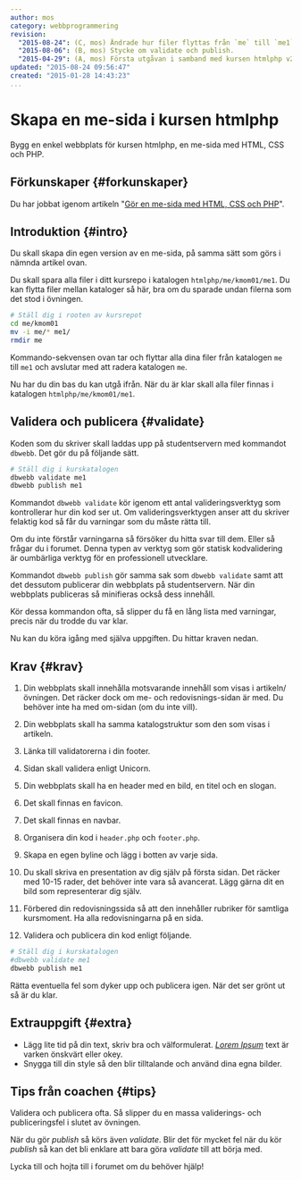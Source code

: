 ```yaml
---
author: mos
category: webbprogrammering
revision:
  "2015-08-24": (C, mos) Ändrade hur filer flyttas från `me` till `me1`.
  "2015-08-06": (B, mos) Stycke om validate och publish.
  "2015-04-29": (A, mos) Första utgåvan i samband med kursen htmlphp v2.
updated: "2015-08-24 09:56:47"
created: "2015-01-28 14:43:23"
...
```

Skapa en me-sida i kursen htmlphp
==================================

Bygg en enkel webbplats för kursen htmlphp, en me-sida med HTML, CSS och PHP.

<!--more-->



Förkunskaper {#forkunskaper}
-----------------------

Du har jobbat igenom artikeln "[Gör en me-sida med HTML, CSS och PHP](kunskap/skapa-en-webbsida-med-html-css-och-php)".



Introduktion {#intro}
-----------------------

Du skall skapa din egen version av en me-sida, på samma sätt som görs i nämnda artikel ovan.

Du skall spara alla filer i ditt kursrepo i katalogen `htmlphp/me/kmom01/me1`. Du kan flytta filer mellan kataloger så här, bra om du sparade undan filerna som det stod i övningen.

```bash
# Ställ dig i rooten av kursrepot
cd me/kmom01
mv -i me/* me1/
rmdir me
```

Kommando-sekvensen ovan tar och flyttar alla dina filer från katalogen `me` till `me1` och avslutar med att radera katalogen `me`.

Nu har du din bas du kan utgå ifrån. När du är klar skall alla filer finnas i katalogen `htmlphp/me/kmom01/me1`.



Validera och publicera {#validate}
-----------------------

Koden som du skriver skall laddas upp på studentservern med kommandot `dbwebb`. Det gör du på följande sätt.

```bash
# Ställ dig i kurskatalogen
dbwebb validate me1
dbwebb publish me1
```

Kommandot `dbwebb validate` kör igenom ett antal valideringsverktyg som kontrollerar hur din kod ser ut. Om valideringsverktygen anser att du skriver felaktig kod så får du varningar som du måste rätta till.

Om du inte förstår varningarna så försöker du hitta svar till dem. Eller så frågar du i forumet. Denna typen av verktyg som gör statisk kodvalidering är oumbärliga verktyg för en professionell utvecklare.

Kommandot `dbwebb publish` gör samma sak som `dbwebb validate` samt att det dessutom publicerar din webbplats på studentservern. När din webbplats publiceras så minifieras också dess innehåll. 

Kör dessa kommandon ofta, så slipper du få en lång lista med varningar, precis när du trodde du var klar. 

Nu kan du köra igång med själva uppgiften. Du hittar kraven nedan.



Krav {#krav}
-----------------------

1. Din webbplats skall innehålla motsvarande innehåll som visas i artikeln/övningen. Det räcker dock om me- och redovisnings-sidan är med. Du behöver inte ha med om-sidan (om du inte vill).

2. Din webbplats skall ha samma katalogstruktur som den som visas i artikeln.

3. Länka till validatorerna i din footer.

4. Sidan skall validera enligt Unicorn.

5. Din webbplats skall ha en header med en bild, en titel och en slogan.

6. Det skall finnas en favicon.

7. Det skall finnas en navbar.

8. Organisera din kod i `header.php` och `footer.php`.

9. Skapa en egen byline och lägg i botten av varje sida.

10. Du skall skriva en presentation av dig själv på första sidan. Det räcker med 10-15 rader, det behöver inte vara så avancerat. Lägg gärna dit en bild som representerar dig själv.

11. Förbered din redovisningssida så att den innehåller rubriker för samtliga kursmoment. Ha alla redovisningarna på en sida.

12. Validera och publicera din kod enligt följande.

```bash
# Ställ dig i kurskatalogen
#dbwebb validate me1
dbwebb publish me1
```

Rätta eventuella fel som dyker upp och publicera igen. När det ser grönt ut så är du klar. 



Extrauppgift {#extra}
-----------------------

* Lägg lite tid på din text, skriv bra och välformulerat. [*Lorem Ipsum*](https://sv.wikipedia.org/wiki/Lorem_ipsum) text är varken önskvärt eller okey.
* Snygga till din style så den blir tilltalande och använd dina egna bilder.



Tips från coachen {#tips}
-----------------------

Validera och publicera ofta. Så slipper du en massa validerings- och publiceringsfel i slutet av övningen.

När du gör *publish* så körs även *validate*. Blir det för mycket fel när du kör *publish* så kan det bli enklare att bara göra *validate* till att börja med.

Lycka till och hojta till i forumet om du behöver hjälp!




